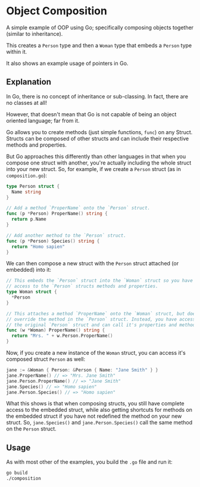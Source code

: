 # Object Composition

A simple example of OOP using Go; specifically composing objects together (similar to inheritance).

This creates a `Person` type and then a `Woman` type that embeds a `Person` type within it.

It also shows an example usage of pointers in Go.

## Explanation

In Go, there is no concept of inheritance or sub-classing. In fact, there are no classes at all!

However, that doesn't mean that Go is not capable of being an object oriented language; far from it. 

Go allows you to create methods (just simple functions, `func`) on any Struct. Structs can be composed of other structs and can include their respective methods and properties.

But Go approaches this differently than other languages in that when you compose one struct with another, you're actually including the whole struct into your new struct. So, for example, if we create a `Person` struct (as in `composition.go`):

```go
type Person struct {
  Name string
}

// Add a method `ProperName` onto the `Person` struct.
func (p *Person) ProperName() string {
  return p.Name
}

// Add another method to the `Person` struct.
func (p *Person) Species() string {
  return "Homo sapien"
}

```

We can then compose a new struct with the `Person` struct attached (or embedded) into it:

```go
// This embeds the `Person` struct into the `Woman` struct so you have 
// access to the `Person` structs methods and properties.
type Woman struct {
  *Person
}

// This attaches a method `ProperName` onto the `Woman` struct, but does not 
// override the method in the `Person` struct. Instead, you have access to 
// the original `Person` struct and can call it's properties and methods.
func (w *Woman) ProperName() string {
  return "Mrs. " + w.Person.ProperName()
}
```

Now, if you create a new instance of the `Woman` struct, you can access it's composed struct `Person` as well:

```go
jane := &Woman { Person: &Person { Name: "Jane Smith" } }
jane.ProperName() // => "Mrs. Jane Smith"
jane.Person.ProperName() // => "Jane Smith"
jane.Species() // => "Homo sapien"
jane.Person.Species() // => "Homo sapien"
```

What this shows is that when composing structs, you still have complete access to the embedded struct, while also getting shortcuts for methods on the embedded struct if you have not redefined the method on your new struct. So, `jane.Species()` and `jane.Person.Species()` call the same method on the `Person` struct.

## Usage

As with most other of the examples, you build the `.go` file and run it:

```bash
go build
./composition
```

